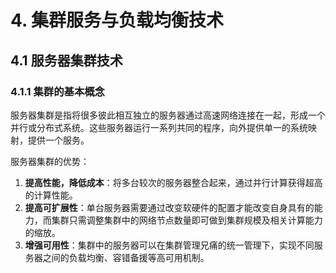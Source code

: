 # 4. 集群服务与负载均衡技术
## 4.1 服务器集群技术
### 4.1.1 集群的基本概念
服务器集群是指将很多彼此相互独立的服务器通过高速网络连接在一起，形成一个并行或分布式系统。这些服务器运行一系列共同的程序，向外提供单一的系统映射，提供一个服务。

服务器集群的优势：
1. **提高性能，降低成本**：将多台较次的服务器整合起来，通过并行计算获得超高的计算性能。
2. **提高可扩展性**：单台服务器需要通过改变软硬件的配置才能改变自身具有的能力，而集群只需调整集群中的网络节点数量即可做到集群规模及相关计算能力的缩放。
3. **增强可用性**：集群中的服务器可以在集群管理兄痛的统一管理下，实现不同服务器之间的负载均衡、容错备援等高可用机制。

